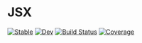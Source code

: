 # JSX

[![Stable](https://img.shields.io/badge/docs-stable-blue.svg)](https://schneiderfelipe.github.io/JSX.jl/stable)
[![Dev](https://img.shields.io/badge/docs-dev-blue.svg)](https://schneiderfelipe.github.io/JSX.jl/dev)
[![Build Status](https://github.com/schneiderfelipe/JSX.jl/workflows/CI/badge.svg)](https://github.com/schneiderfelipe/JSX.jl/actions)
[![Coverage](https://codecov.io/gh/schneiderfelipe/JSX.jl/branch/master/graph/badge.svg)](https://codecov.io/gh/schneiderfelipe/JSX.jl)
